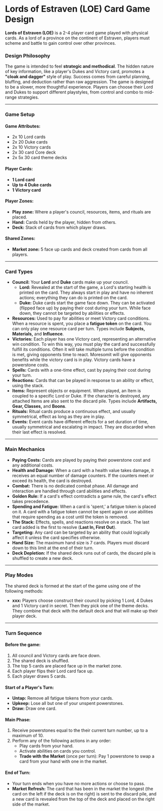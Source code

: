 # Lords of Estraven (LOE) Card Game Design

**Lords of Estraven (LOE)** is a 2-4 player card game played with physical cards. As a lord of a province on the continent of Estraven, players must scheme and battle to gain control over other provinces.

### Design Philosophy

The game is intended to feel **strategic and methodical**. The hidden nature of key information, like a player's Dukes and Victory card, promotes a **"cloak and dagger"** style of play. Success comes from careful planning, bluffing, and deduction rather than raw aggression. The game is designed to be a slower, more thoughtful experience. Players can choose their Lord and Dukes to support different playstyles, from control and combo to mid-range strategies.

---

### Game Setup

#### Game Attributes:
- 2x 10 Lord cards
- 2x 20 Duke cards
- 2x 10 Victory cards
- 2x 30 card Core deck
- 2x 5x 30 card theme decks

#### Player Cards:
* **1 Lord card**
* **Up to 4 Duke cards**
* **1 Victory card**

#### Player Zones:
* **Play zone:** Where a player's council, resources, items, and rituals are placed.
* **Hand:** Cards held by the player, hidden from others.
* **Deck:** Stack of cards from which player draws.

#### Shared Zones:
* **Market zone:** 5 face up cards and deck created from cards from all players.

---

### Card Types

* **Council:** Your **Lord** and **Duke** cards make up your council.
    * **Lord:** Revealed at the start of the game, a Lord's starting health is printed on the card. They always start in play and have no inherent actions; everything they can do is printed on the card.
    * **Duke:** Duke cards start the game face down. They can be activated (flipped face up) by paying their cost during your turn. While face down, they cannot be targeted by abilities or effects.
* **Resources:** Used to pay for abilities or meet Victory card conditions. When a resource is spent, you place a **fatigue token** on the card. You can only play one resource card per turn. Types include **Subjects, Materials,** and **Influence**.
* **Victories:** Each player has one Victory card, representing an alternative win condition. To win this way, you must play the card and successfully fulfill its conditions. Often it will take multiple turns before the condition is met, giving opponents time to react. Moresomit will give opponents benefits while the victory card is in play. Victory cards have a powerstone costs. 
* **Spells:** Cards with a one-time effect, cast by paying their cost during your turn.
* **Reactions:** Cards that can be played in response to an ability or effect, using the stack.
* **Items:** Represent objects or equipment. When played, an Item is coupled to a specific Lord or Duke. If the character is destroyed, any attached Items are also sent to the discard pile. Types include **Artifacts, Gear, Classes,** and **Boons**.
* **Rituals:** Ritual cards produce a continuous effect, and usually symmetrical, effect as long as they are in play.
* **Events:** Event cards have different effects for a set duration of time, usually symmetrical and escalating in impact. They are discarded when their last effect is resolved. 

---

### Main Mechanics

* **Paying Costs:** Cards are played by paying their powerstone cost and any additional costs.
* **Health and Damage:** When a card with a health value takes damage, it receives an equal number of damage counters. If the counters meet or exceed its health, the card is destroyed.
* **Combat:** There is no dedicated combat phase. All damage and interaction are handled through card abilities and effects.
* **Golden Rule:** If a card's effect contradicts a game rule, the card's effect takes precedence.
* **Spending and Fatigue:** When a card is 'spent,' a fatigue token is placed on it. A card with a fatigue token cannot be spent again or use abilities that require spending as a cost until the token is removed.
* **The Stack:** Effects, spells, and reactions resolve on a stack. The last card added is the first to resolve (**Last In, First Out**).
* **Targeting:** Any card can be targeted by an ability that could logically affect it unless the card specifies otherwise.
* **Hand Size:** The maximum hand size is 7 cards. Players must discard down to this limit at the end of their turn.
* **Deck Depletion:** If the shared deck runs out of cards, the discard pile is shuffled to create a new deck.

---

### Play Modes

The shared deck is formed at the start of the game using one of the following methods:

* **xxx:** Players choose construct their council by picking 1 Lord, 4 Dukes and 1 Victory card in secret. Then they pick one of the theme decks. They combine that deck with the default deck and that will make up their player deck. 

---

### Turn Sequence

#### Before the game:
1.  All council and Victory cards are face down.
2.  The shared deck is shuffled.
3.  The top 5 cards are placed face up in the market zone.
4.  Each player flips their Lord card face up.
5.  Each player draws 5 cards.

#### Start of a Player's Turn:
* **Untap:** Remove all fatigue tokens from your cards.
* **Upkeep:** Lose all but one of your unspent powerstones.
* **Draw:** Draw one card.

#### Main Phase:
1.  Receive powerstones equal to the their current turn number, up to a maximum of 10.
2.  Perform any of the following actions in any order:
    * Play cards from your hand.
    * Activate abilities on cards you control.
    * **Trade with the Market** (once per turn): Pay 1 powerstone to swap a card from your hand with one in the market.

#### End of Turn:
* Your turn ends when you have no more actions or choose to pass.
* **Market Refresh:** The card that has been in the market the longest (the card on the left if the deck is on the right) is sent to the discard pile, and a new card is revealed from the top of the deck and placed on the right side of the market. 
